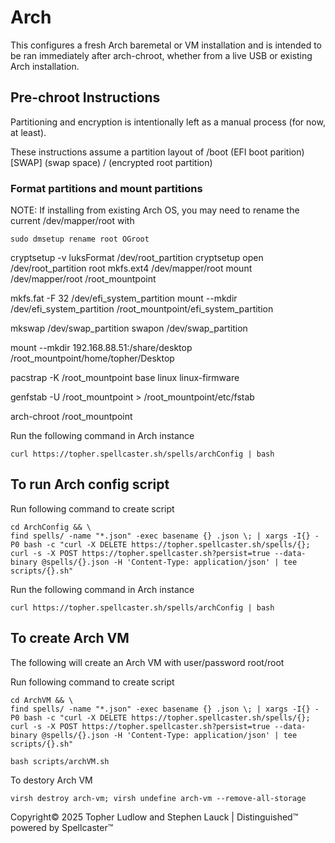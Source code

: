 # Arch
This configures a fresh Arch baremetal or VM installation and is intended to be ran immediately after arch-chroot, whether from a live USB or existing Arch installation.

## Pre-chroot Instructions

Partitioning and encryption is intentionally left as a manual process (for now, at least).

These instructions assume a partition layout of
/boot (EFI boot parition)
[SWAP] (swap space)
/ (encrypted root partition)

### Format partitions and mount partitions

NOTE: If installing from existing Arch OS, you may need to rename the current /dev/mapper/root with
```shell
sudo dmsetup rename root OGroot
```

cryptsetup -v luksFormat /dev/root_partition
cryptsetup open /dev/root_partition root
mkfs.ext4 /dev/mapper/root
mount /dev/mapper/root /root_mountpoint

mkfs.fat -F 32 /dev/efi_system_partition
mount --mkdir /dev/efi_system_partition /root_mountpoint/efi_system_partition

mkswap /dev/swap_partition
swapon /dev/swap_partition

mount --mkdir 192.168.88.51:/share/desktop /root_mountpoint/home/topher/Desktop

pacstrap -K /root_mountpoint base linux linux-firmware

genfstab -U /root_mountpoint > /root_mountpoint/etc/fstab

arch-chroot /root_mountpoint

Run the following command in Arch instance
```shell
curl https://topher.spellcaster.sh/spells/archConfig | bash
```

## To run Arch config script

Run following command to create script
```shell
cd ArchConfig && \
find spells/ -name "*.json" -exec basename {} .json \; | xargs -I{} -P0 bash -c "curl -X DELETE https://topher.spellcaster.sh/spells/{}; curl -s -X POST https://topher.spellcaster.sh?persist=true --data-binary @spells/{}.json -H 'Content-Type: application/json' | tee scripts/{}.sh"
```

Run the following command in Arch instance
```shell
curl https://topher.spellcaster.sh/spells/archConfig | bash
```

## To create Arch VM

The following will create an Arch VM with user/password root/root

Run following command to create script
```shell
cd ArchVM && \
find spells/ -name "*.json" -exec basename {} .json \; | xargs -I{} -P0 bash -c "curl -X DELETE https://topher.spellcaster.sh/spells/{}; curl -s -X POST https://topher.spellcaster.sh?persist=true --data-binary @spells/{}.json -H 'Content-Type: application/json' | tee scripts/{}.sh"

```

```shell
bash scripts/archVM.sh
```

To destory Arch VM
```shell
virsh destroy arch-vm; virsh undefine arch-vm --remove-all-storage
```


Copyright© 2025 Topher Ludlow and Stephen Lauck | Distinguished™ powered by Spellcaster™
